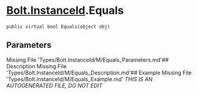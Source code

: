 # [Bolt.InstanceId](Types/Bolt.InstanceId.md).Equals
`public virtual bool Equals(object obj)`
## Parameters
Missing File 'Types/Bolt.InstanceId/M/Equals_Parameters.md'## Description
Missing File 'Types/Bolt.InstanceId/M/Equals_Description.md'## Example
Missing File 'Types/Bolt.InstanceId/M/Equals_Example.md'
*THIS IS AN AUTOGENERATED FILE, DO NOT EDIT*
